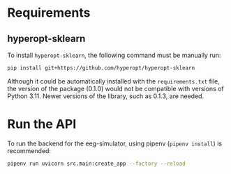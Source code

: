 
# Requirements
## hyperopt-sklearn
To install `hyperopt-sklearn`, the following command must be manually run:
```bash
pip install git+https://github.com/hyperopt/hyperopt-sklearn
```
Although it could be automatically installed with the `requirements.txt` file, 
the version of the package (0.1.0) would not be compatible with versions of Python
3.11. Newer versions of the library, such as 0.1.3, are needed.

# Run the API
To run the backend for the eeg-simulator, using pipenv (`pipenv install`) is recommended:
```bash
pipenv run uvicorn src.main:create_app --factory --reload
```

